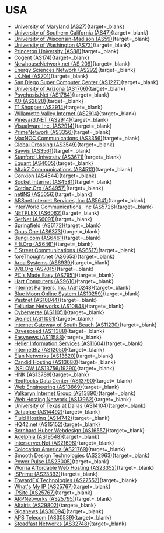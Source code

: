 # USA

- [University of Maryland (AS27)](http://noc.net.umd.edu/cgi-bin/traceroute/trace){target=_blank}
- [University of Southern California (AS47)](http://www.usc.edu/cgi-bin/traceroute){target=_blank}
- [University of Wisconsin-Madison (AS59)](http://www.cs.wisc.edu/condor/cgi-bin/netmon/traceroute.pl){target=_blank}
- [University of Washington (AS73)](http://www.washington.edu/networking/tools/traceroute){target=_blank}
- [Princeton University (AS88)](http://netmonserver.princeton.edu/traceroute.html){target=_blank}
- [Cogent (AS174)](http://www.cogentco.com/en/network/looking-glass){target=_blank}
- [NewhouseNetwork.net (AS 209)](http://www.newhousenetwork.net/route-trace.php){target=_blank}
- [Energy Sciences Network (AS292)](http://www.es.net/hypertext/welcome/pr/trace.html){target=_blank}
- [LK.Net (AS701)](http://cities.lk.net/traceroute.htm){target=_blank}
- [San Diego Super Computer Center (AS1227)](http://www.sdsc.edu/~hutton/cgi-bin/tracert.cgi){target=_blank}
- [University of Arizona (AS1706)](https://www.telcom.arizona.edu/rovercgi/trace){target=_blank}
- [Psychosis.Net (AS1784)](http://www.psychosis.net/traceroute/){target=_blank}
- [XO (AS2828)](http://xostats.xo.com/cgi-bin/xostats/diagtool-pub/trace){target=_blank}
- [T1 Shopper (AS2914)](http://www.t1shopper.com/tools/traceroute/){target=_blank}
- [Willamette Valley Internet (AS2914)](http://www.wvi.com/cgi-bin/trace){target=_blank}
- [Vineyard.NET (AS2914)](http://www.vineyard.net/cgi-bin/traceroute){target=_blank}
- [Visualware Inc. (AS2914)](http://visualroute.visualware.com/){target=_blank}
- [PrimeNetwork (AS3356)](http://traceroute.primenetwork.net/){target=_blank}
- [MaxNOC Communications (AS3356)](http://www.maxnoc.com/support/looking_glass.html){target=_blank}
- [Global Crossing (AS3549)](http://ipstats.globalcrossing.net/){target=_blank}
- [Savvis (AS3561)](http://ipsla.savvis.net/trace.jsp){target=_blank}
- [Stanford University (AS3671)](http://www.slac.stanford.edu/cgi-bin/nph-traceroute.pl){target=_blank}
- [Equant (AS4005)](http://www.gip.net/cgi-bin/testtraceroute.sh){target=_blank}
- [Altair7 Communications (AS4513)](http://www.altair7.com/ntools.html){target=_blank}
- [Conxion (AS4544)](http://unixvirt-svca.www.conxion.com/cgi-bin/traceroute){target=_blank}
- [Socket Internet (AS4581)](http://www.socket.net/traceroute/){target=_blank}
- [Cotdaz.Org (AS4957)](http://www.cotdazr.org/cgi-bin/nph-traceroute){target=_blank}
- [netINS (AS5056)](http://rr.netins.net/lg/){target=_blank}
- [ABSnet Internet Services, Inc (AS5641)](http://www.abs.net/cgi-bin/traceroute){target=_blank}
- [InterWorld Communications, Inc (AS5726)](http://www.interworld.net/cgi-bin/nph-traceroute.cgi){target=_blank}
- [NETPLEX (AS6062)](http://www.ntplx.net/traceroute/){target=_blank}
- [GetNet (AS6091)](http://www.getnet.net/cgi-bin/trace){target=_blank}
- [Springfield (AS6172)](http://www.spfld.com/traceroute.html){target=_blank}
- [Opus One (AS6373)](http://www.opus1.com/www/traceroute.html){target=_blank}
- [Bungi.com (AS6461)](http://www.bungi.com/cgi-bin/trace){target=_blank}
- [Fifi.Org (AS6461)](http://www.fifi.org/services/traceroute-eng.html){target=_blank}
- [E Street Communications (AS6517)](http://www.undergroundpalace.com/cgi-bin/trace.pl){target=_blank}
- [foreThought.net (AS6653)](http://noc.forethought.net/debug/netcheck.html){target=_blank}
- [Area Systems (AS6939)](http://www.area.com/ralphs/traceroute.html){target=_blank}
- [978.Org (AS7015)](http://osiris.978.org/~brianr/traceroute/){target=_blank}
- [PC's Made Easy (AS7951)](http://www.pcez.com/cgi-bin/trace){target=_blank}
- [Hart Computers (AS9610)](http://www.hartc.com/cgi-bin/nph-traceroute/){target=_blank}
- [Internet Partners, Inc. (AS10248)](http://whois.ipinc.net/){target=_blank}
- [Blue Moon Online System (AS10259)](http://www.bluemoon.net/trace.html){target=_blank}
- [Vastnet (AS10844)](http://cgi.vastnet.net/cgi-bin/nph-traceroute.cgi){target=_blank}
- [Tellurian Networks (AS10848)](http://www.tellurian.net/scripts/traceroute.asp){target=_blank}
- [Cyberverse (AS11051)](http://www.cyberverse.net/query/trace/){target=_blank}
- [Die.net (AS11051)](http://trace.die.net/){target=_blank}
- [Internet Gateway of South Beach (AS11230)](http://www.igsobe.com/traceroute.php){target=_blank}
- [Davespeed (AS11388)](http://davespeed.com/cgi-bin/traceroute.cgi){target=_blank}
- [Easynews (AS11588)](http://www.easynews.com/trace.html){target=_blank}
- [Heller Information Services (AS11604)](http://voa.his.com/cgi-bin/trace){target=_blank}
- [InternetBiz (AS12050)](http://search.internetbiz.com/netutil/netutil.htm){target=_blank}
- [Elan Networks (AS13620)](http://www.elan.net/cgi-bin/traceroute.cgi){target=_blank}
- [Candid Hosting (AS13680)](http://visualroute.candidhosting.com/){target=_blank}
- [INFLOW (AS13756/19290)](http://vger.kernel.org/traceroute.html){target=_blank}
- [HNK (AS13789)](http://www.hnktools.com/){target=_blank}
- [RedRocks Data Center (AS13790)](http://redrocksdatacenter.com/lg){target=_blank}
- [Web Engineering (AS13869)](http://webengr.com/services/domain_registration/traceroute/index.html){target=_blank}
- [Valkaryn Internet Group (AS13890)](http://www.valkaryn.net/trace/){target=_blank}
- [Web Hosting Network (AS13962)](http://www.www-hosting.net/tech/help.htm){target=_blank}
- [University of Texas at Dallas (AS14104)](http://www.utdallas.edu/cgi-bin/cgiwrap/joe/traceroute.pl){target=_blank}
- [Datapipe (AS14492)](http://customers.datapipe.net/cgi-bin/trace.sh){target=_blank}
- [Fluid Hosting (AS14742)](http://www.fluidhosting.com/traceroute.php){target=_blank}
- [HQ42.net (AS15152)](http://www.hq42.net/net_tools/remote_trace.html){target=_blank}
- [Bernhard Huber Webdesign (AS16557)](http://www.berberber.com/traceroute/){target=_blank}
- [Adelphia (AS19548)](http://www.adelphiacom.net/cgi-bin/traceroute){target=_blank}
- [Interserver.Net (AS21698)](http://interserver.net/traceroute.php){target=_blank}
- [Colocation America (AS21769)](http://www.colocationamerica.com/traceroute){target=_blank}
- [Smooth Design Technologies (AS22963)](http://www.smoothdesign.net/trace.html){target=_blank}
- [Power Pulse (AS23005)](http://www.powerpulse.cc/traceroute/){target=_blank}
- [Worria Affordable Web Hosting (AS23352)](http://worria.com/script/trace.php){target=_blank}
- [ISPrime (AS23393)](http://www.isprime.com/lg/index.html){target=_blank}
- [TowardEX Technologies (AS27552)](http://www.twdx.net/){target=_blank}
- [What's My IP (AS25767)](http://www.whatsmyip.org/traceroute/){target=_blank}
- [IPSite (AS25767)](http://www.ipsite.org/traceroute/){target=_blank}
- [ARPNetworks (AS25795)](http://4or6.com/){target=_blank}
- [Altairis (AS29802)](http://www5.v.altairis.cz/iisnetdiag.axd){target=_blank}
- [Giganews (AS30094)](http://www.giganews.com/line_info.html){target=_blank}
- [APS Telecom (AS30539)](http://www.3fn.net/tracert.php){target=_blank}
- [Steadfast Networks (AS32748)](http://steadfast.net/corporate/lookingglass.php){target=_blank}
